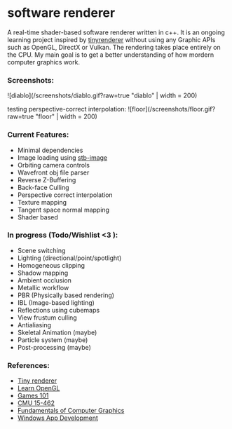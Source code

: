 # software renderer
A real-time shader-based software renderer written in c++.
It is an ongoing learning project inspired by [tinyrenderer](https://github.com/ssloy/tinyrenderer) without using any Graphic APIs such as OpenGL, DirectX or Vulkan. The rendering takes place entirely on the CPU. My main goal is to get a better understanding of how mordern computer graphics work.

### Screenshots:

 ![diablo](/screenshots/diablo.gif?raw=true "diablo" | width = 200)

 testing perspective-correct interpolation:
 ![floor](/screenshots/floor.gif?raw=true "floor" | width = 200)

### Current Features:
- Minimal dependencies
- Image loading using [stb-image](https://github.com/nothings/stb/blob/master/stb_image.h)
- Orbiting camera controls
- Wavefront obj file parser
- Reverse Z-Buffering
- Back-face Culling
- Perspective correct interpolation
- Texture mapping
- Tangent space normal mapping
- Shader based

### In progress (Todo/Wishlist <3 ):
- Scene switching
- Lighting (directional/point/spotlight)
- Homogeneous clipping
- Shadow mapping
- Ambient occlusion
- Metallic workflow
- PBR (Physically based rendering)
- IBL (Image-based lighting)
- Reflections using cubemaps
- View frustum culling 
- Antialiasing
- Skeletal Animation (maybe)
- Particle system (maybe)
- Post-processing (maybe)

### References:
- [Tiny renderer](https://github.com/ssloy/tinyrenderer)
- [Learn OpenGL](https://learnopengl.com/)
- [Games 101](https://www.bilibili.com/video/BV1X7411F744/)
- [CMU 15-462](https://www.youtube.com/watch?v=W6yEALqsD7k&list=PL9_jI1bdZmz2emSh0UQ5iOdT2xRHFHL7E&index=1&ab_channel=KeenanCrane)
- [Fundamentals of Computer Graphics](https://www.amazon.ca/Fundamentals-Computer-Graphics-Peter-Shirley/dp/1568814690)
- [Windows App Development](https://docs.microsoft.com/en-us/windows/win32/)
